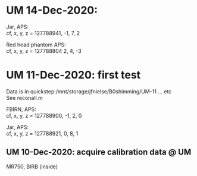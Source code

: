 # UM 14-Dec-2020: 

Jar, APS:  
cf, x, y, z = 127788941, -1, 7, 2

Red head phantom APS:  
cf, x, y, z = 127788804   2, 4, -3


# UM 11-Dec-2020: first test

Data is in quickstep:/mnt/storage/jfnielse/B0shimming/UM-11 ... etc  
See reconall.m 

FBIRN, APS:  
cf, x, y, z = 127788900,  -1, 2, 0

Jar, APS:  
cf, x, y, z = 127788921, 0, 8, 1


## UM 10-Dec-2020: acquire calibration data @ UM

MR750, BIRB (inside)  

